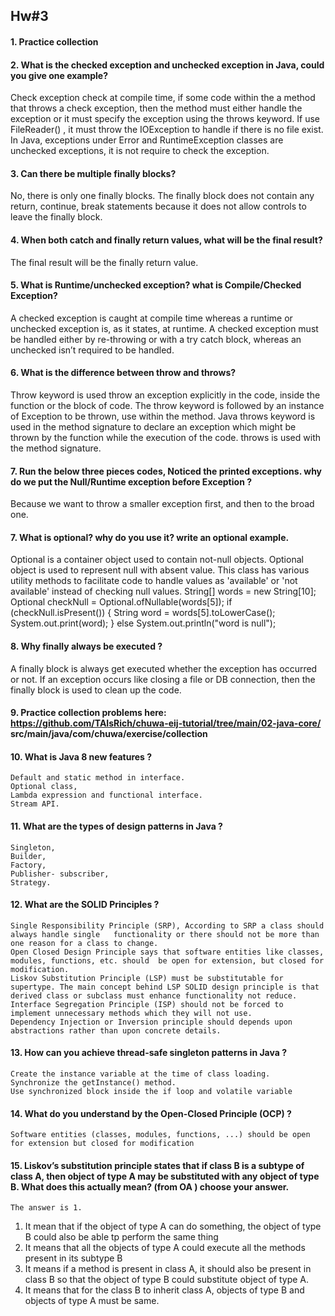 ## Hw#3
#### 1. Practice  collection
#### 2. What is the checked exception and unchecked exception in Java, could you give one example?
   Check exception check at compile time, if some code within the a method that throws a check exception, then the method must either handle the exception or it must specify the exception using the throws keyword.  If use FileReader() , it must throw the IOException to handle if there is no file exist.
   In Java, exceptions under Error and RuntimeException classes are unchecked exceptions, it is not require to check the exception.
#### 3. Can there be multiple finally blocks?
   No, there is only one finally blocks. The finally block does not contain any return, continue, break statements because it does not allow controls to leave the finally block.
#### 4. When both catch and finally return values, what will be the final result?
   The final result will be the finally return value.
#### 5. What is Runtime/unchecked exception? what is Compile/Checked Exception?
   A checked exception is caught at compile time whereas a runtime or unchecked exception is, as it  states, at runtime. A checked exception must be handled either by re-throwing or with a try catch block, whereas an unchecked isn’t required to be handled.
#### 6. What is the difference between throw and throws?
   Throw keyword is used throw an exception explicitly in the code, inside the function or the block of code. The throw keyword is followed by an instance of Exception to be thrown, use within the method.
   Java throws keyword is used in the method signature to declare an exception which might be thrown by the function while the execution of the code. throws is used with the method signature.
#### 7. Run the below three pieces codes, Noticed the printed exceptions. why do we put the Null/Runtime exception before Exception ?
   Because we want to throw a smaller exception first, and then to the broad one.
#### 7. What is optional? why do you use it? write an optional example.
   Optional is a container object used to contain not-null objects. Optional object is used to represent   null with absent value. This class has various utility methods to facilitate code to handle values as 'available' or 'not available' instead of checking null values.
   String[] words = new String[10];
   Optional<String> checkNull
   = Optional.ofNullable(words[5]);
   if (checkNull.isPresent()) {
   String word = words[5].toLowerCase();
   System.out.print(word);
   }
   else
   System.out.println("word is null");

#### 8. Why finally always be executed ?
   A finally block is always get executed whether the exception has occurred or not.
   If an exception occurs like closing a file or DB connection, then the finally block is used to clean up the code.
#### 9. Practice collection problems here: https://github.com/TAIsRich/chuwa-eij-tutorial/tree/main/02-java-core/ src/main/java/com/chuwa/exercise/collection
#### 10. What is Java 8 new features ?
    Default and static method in interface.
    Optional class,
    Lambda expression and functional interface.
    Stream API.
#### 11. What are the types of design patterns in Java ?
    Singleton,
    Builder,
    Factory,
    Publisher- subscriber,
    Strategy.
#### 12. What are the SOLID Principles ?
    Single Responsibility Principle (SRP), According to SRP a class should always handle single   functionality or there should not be more than one reason for a class to change.
    Open Closed Design Principle says that software entities like classes, modules, functions, etc. should  be open for extension, but closed for modification.
    Liskov Substitution Principle (LSP) must be substitutable for supertype. The main concept behind LSP SOLID design principle is that derived class or subclass must enhance functionality not reduce.
    Interface Segregation Principle (ISP) should not be forced to implement unnecessary methods which they will not use.
    Dependency Injection or Inversion principle should depends upon abstractions rather than upon concrete details.
#### 13. How can you achieve thread-safe singleton patterns in Java ?
    Create the instance variable at the time of class loading.
    Synchronize the getInstance() method.
    Use synchronized block inside the if loop and volatile variable
#### 14. What do you understand by the Open-Closed Principle (OCP) ?
    Software entities (classes, modules, functions, ...) should be open for extension but closed for modification
#### 15. Liskov’s substitution principle states that if class B is a subtype of class A, then object of type A may be substituted with any object of type B. What does this actually mean? (from OA ) choose your answer.
    The answer is 1.
1. It mean that if the object of type A can do something, the object of type B could also be able tp perform the same thing
2. It means that all the objects of type A could execute all the methods present in its subtype B
3. It means if a method is present in class A, it should also be present in class B so that the object of type B could substitute object of type A.
4. It means that for the class B to inherit class A, objects of type B and objects of type A must be same.

